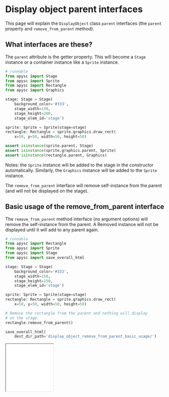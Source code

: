 # Display object parent interfaces

This page will explain the `DisplayObject` class `parent` interfaces (the `parent` property and `remove_from_parent` method).

## What interfaces are these?

The `parent` attribute is the getter property. This will become a `Stage` instance or a container instance like a `Sprite` instance.

```py
# runnable
from apysc import Stage
from apysc import Sprite
from apysc import Rectangle
from apysc import Graphics

stage: Stage = Stage(
    background_color='#333',
    stage_width=150,
    stage_height=200,
    stage_elem_id='stage')

sprite: Sprite = Sprite(stage=stage)
rectangle: Rectangle = sprite.graphics.draw_rect(
    x=50, y=50, width=50, height=50)

assert isinstance(sprite.parent, Stage)
assert isinstance(sprite.graphics.parent, Sprite)
assert isinstance(rectangle.parent, Graphics)
```

Notes: the `Sprite` instance will be added to the stage in the constructor automatically. Similarly, the `Graphics` instance will be added to the `Sprite` instance.

The `remove_from_parent` interface will remove self-instance from the parent (and will not be displayed on the stage).

## Basic usage of the remove_from_parent interface

The `remove_from_parent` method interface (no argument options) will remove the self-instance from the parent. A Removed instance will not be displayed until it will add to any parent again.

```py
# runnable
from apysc import Rectangle
from apysc import Sprite
from apysc import Stage
from apysc import save_overall_html

stage: Stage = Stage(
    background_color='#333',
    stage_width=150,
    stage_height=150,
    stage_elem_id='stage')

sprite: Sprite = Sprite(stage=stage)
rectangle: Rectangle = sprite.graphics.draw_rect(
    x=50, y=50, width=50, height=50)

# Remove the rectangle from the parent and nothing will display
# on the stage.
rectangle.remove_from_parent()

save_overall_html(
    dest_dir_path='display_object_remove_from_parent_basic_usage/')
```

<iframe src="static/display_object_remove_from_parent_basic_usage/index.html" width="150" height="150"></iframe>
